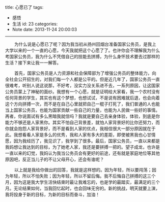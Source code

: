 title: 心愿已了
tags:
  - 感悟
  - 生活
id: 23
categories:
  - Note
date: 2013-11-24 20:00:03
---

<span style="font-size: 14px;margin-left:30px;">为什么说是心愿已了呢？因为我当初从扬州回烟台准备国家公务员，是我上大学以来的一个一直的心愿，今天我就把这个心愿了了。也许你会不理解我为什么考国家公务员，我为什么不凭借自己的技能去拼搏，为什么身怀技术要去过那样的生活？接下来让我一一解答。</span>

<span style="font-size: 14px;margin-left:30px;">首先，国家公务员是人力资源和社会保障部为了增强公务员的整体能力，向全社会公开招生的，对我们每一个人都是公平的。但是近几年了，国家公务员一直很难考，听别人说这说那，不好考，没实力没关系进不去，一系列原因，让这国家公务员蒙上了神秘的面纱。我想有一个心愿，就是证明给大家看，我一个农村没有任何背景的学生，其实也有这个梦想，也想试试，不是说有困难就后退，也会向着这个方向拼搏一次，而不是在自己心里就把自己一棍子打死了，我们普通的人也能当上国家公务员，也能为国家贡献一些自己的力量，也能为人民做一些好的事情。再者，你说面试有多么黑暗我就信吗？我就是要自己去亲身体验，体验，到底是你能力不够还是人家黑你。其实不怕自己背景差，就怕人家背景好的比你还努力，而你就会抱怨人家背景好，而不是看到人家的优点，我相信很大一部分原因就在于此。我想看看人家是多么的优秀，我和人家有多大的差距，即使被黑我也心甘情愿，因为我经历了，我见识了，我学到了很多。最后，国家公务员，一直以来都是我妈想让我达到的目标，为了她老人家，我还是要拼搏一把的。望子成龙，也许是一直以来的幻觉，我妈认为我当公务员会有更好的前途，还有就是家庭地位等其他原因吧，反正当儿子的不让父母开心，还会有谁呢？</span>

<span style="font-size: 14px;margin-left:30px;">以上就是我给你做出的回答，我就是这样想的。因为年轻，所以要闯荡；因为年轻，所以不怕失败；因为年轻，所以不留后悔。我不后悔自己拼搏的这三个月，因为这是我大学生活快结束时最让我难忘的，也是学的最踏实，最满足的三个月。无论结果如何，当我回忆起时，也会回味无穷的。新的挑战，明天就要上演，我将投身于新的目标，为新的目标而奋斗，加油！</span>


